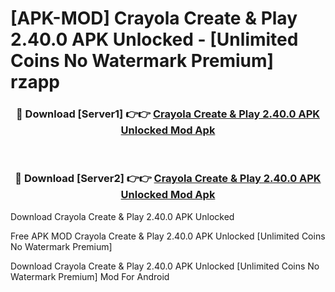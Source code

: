 # [APK-MOD] Crayola Create & Play 2.40.0 APK Unlocked - [Unlimited Coins No Watermark Premium] rzapp



<div align="center">
<h3>🔴 Download [Server1] 👉👉 <a href="https://momento.my/?title=Crayola_Create_&_Play_2.40.0_APK_Unlocked">Crayola Create & Play 2.40.0 APK Unlocked Mod Apk</a></h3><br>

<h3>🔴 Download [Server2] 👉👉 <a href="https://momento.my/?title=Crayola_Create_&_Play_2.40.0_APK_Unlocked">Crayola Create & Play 2.40.0 APK Unlocked Mod Apk</a></h3>
</div>



Download Crayola Create & Play 2.40.0 APK Unlocked 

Free APK MOD Crayola Create & Play 2.40.0 APK Unlocked [Unlimited Coins No Watermark Premium]

Download Crayola Create & Play 2.40.0 APK Unlocked [Unlimited Coins No Watermark Premium] Mod For Android
